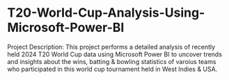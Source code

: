 # T20-World-Cup-Analysis-Using-Microsoft-Power-BI

Project Description: This project performs a detailed analysis of recently held 2024 T20 World Cup data using Microsoft Power BI to uncover trends and insights about the wins, batting & bowling statistics of varoius teams who participated in this world cup tournament held in West Indies & USA.
